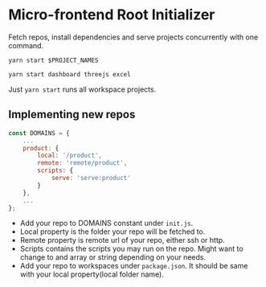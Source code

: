 # Micro-frontend Root Initializer

Fetch repos, install dependencies and serve projects concurrently with one command.

`yarn start $PROJECT_NAMES`

`yarn start dashboard threejs excel`

Just `yarn start` runs all workspace projects.

## Implementing new repos

```js
const DOMAINS = {
    ...
    product: {
        local: '/product',
        remote: 'remote/product',
        scripts: {
            serve: 'serve:product'
        }
    },
    ...
};
```

- Add your repo to DOMAINS constant under `init.js`.
- Local property is the folder your repo will be fetched to.
- Remote property is remote url of your repo, either ssh or http.
- Scripts contains the scripts you may run on the repo. Might want to change to and array or string depending on your needs.
- Add your repo to workspaces under `package.json`. It should be same with your local property(local folder name).
